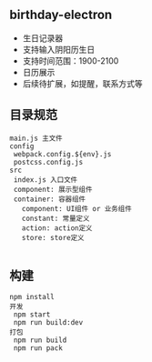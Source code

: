 ## birthday-electron

* 生日记录器
* 支持输入阴阳历生日
* 支持时间范围：1900-2100
* 日历展示
* 后续待扩展，如提醒，联系方式等

## 目录规范
 ```
 main.js 主文件
 config
  webpack.config.${env}.js
  postcss.config.js
 src
  index.js 入口文件
  component: 展示型组件
  container: 容器组件
    component: UI组件 or 业务组件
    constant: 常量定义
    action: action定义
    store: store定义

 
 ```

## 构建
```
npm install
开发
 npm start
 npm run build:dev
打包
 npm run build
 npm run pack
```